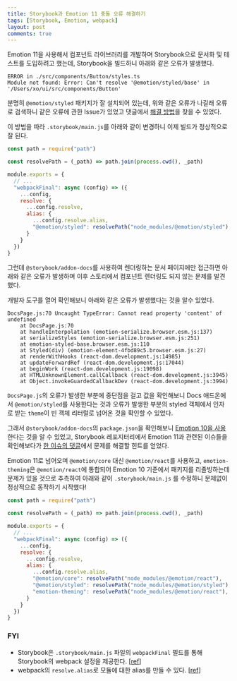 ```yaml
---
title: Storybook과 Emotion 11 충돌 오류 해결하기
tags: [Storybook, Emotion, webpack]
layout: post
comments: true
---
```


Emotion 11을 사용해서 컴포넌트 라이브러리를 개발하며 Storybook으로 문서화 및 테스트를 도입하려고 했는데, Storybook을 빌드하니 아래와 같은 오류가 발생했다.

```
ERROR in ./src/components/Button/styles.ts
Module not found: Error: Can't resolve '@emotion/styled/base' in '/Users/xo/ui/src/components/Button'
```

분명히 `@emotion/styled` 패키지가 잘 설치되어 있는데, 위와 같은 오류가 나길래 오류로 검색하니 같은 오류에 관한 Issue가 있었고 댓글에서 [해결 방법](https://github.com/storybookjs/storybook/issues/13277#issuecomment-751733550)을 찾을 수 있었다.

이 방법을 따라 `.storybook/main.js`를 아래와 같이 변경하니 이제 빌드가 정상적으로 잘 된다.
```js
const path = require("path")

const resolvePath = (_path) => path.join(process.cwd(), _path)

module.exports = {
  // ...
  "webpackFinal": async (config) => ({
    ...config,
    resolve: {
      ...config.resolve,
      alias: {
        ...config.resolve.alias,
        "@emotion/styled": resolvePath("node_modules/@emotion/styled"),
      }
    }
  })
}
```

그런데 `@storybook/addon-docs`를 사용하여 렌더링하는 문서 페이지에만 접근하면 아래와 같은 오류가 발생하며 이후 스토리에서 컴포넌트 렌더링도 되지 않는 문제를 발견했다.

개발자 도구를 열어 확인해보니 아래와 같은 오류가 발생했다는 것을 알수 있었다.

```
DocsPage.js:70 Uncaught TypeError: Cannot read property 'content' of undefined
    at DocsPage.js:70
    at handleInterpolation (emotion-serialize.browser.esm.js:137)
    at serializeStyles (emotion-serialize.browser.esm.js:251)
    at emotion-styled-base.browser.esm.js:110
    at Styled(div) (emotion-element-4fbd89c5.browser.esm.js:27)
    at renderWithHooks (react-dom.development.js:14985)
    at updateForwardRef (react-dom.development.js:17044)
    at beginWork (react-dom.development.js:19098)
    at HTMLUnknownElement.callCallback (react-dom.development.js:3945)
    at Object.invokeGuardedCallbackDev (react-dom.development.js:3994)
```

`DocsPage.js`의 오류가 발생한 부분에 중단점을 걸고 값을 확인해보니 Docs 애드온에서 `@emotion/styled`를 사용한다는 것과 오류가 발생한 부분의 styled 객체에서 인자로 받는 `theme`이 빈 객체 리터럴로 넘어온 것을 확인할 수 있었다.

그래서 `@storybook/addon-docs`의 `package.json`을 확인해보니 [Emotion 10을 사용](https://github.com/storybookjs/storybook/blob/0566481a66eb724e2496347ea3acf9171271cf86/addons/docs/package.json#L85)한다는 것을 알 수 있었고, Storybook 레포지터리에서 Emotion 11과 관련된 이슈들을 확인해보다가 [한 이슈의 댓글](https://github.com/storybookjs/storybook/issues/13145#issuecomment-729253408)에서 문제를 해결할 힌트를 얻었다.

Emotion 11로 넘어오며 `@emotion/core` 대신 `@emotion/react`를 사용하고, `emotion-theming`은 `@emotion/react`에 통합되어 Emotion 10 기준에서 패키지를 리졸빙하는데 문제가 있을 것으로 추측하여 아래와 같이 `.storybook/main.js` 를 수정하니 문제없이 정상적으로 동작하기 시작했다!

```js
const path = require("path")

const resolvePath = (_path) => path.join(process.cwd(), _path)

module.exports = {
  // ...
  "webpackFinal": async (config) => ({
    ...config,
    resolve: {
      ...config.resolve,
      alias: {
        ...config.resolve.alias,
        "@emotion/core": resolvePath("node_modules/@emotion/react"),
        "@emotion/styled": resolvePath("node_modules/@emotion/styled"),
        "emotion-theming": resolvePath("node_modules/@emotion/react"),
      }
    }
  })
}
```
### FYI

- Storybook은 `.storybook/main.js` 파일의 `webpackFinal` 필드를 통해 Storybook의 webpack 설정을 제공한다. \[[ref](https://storybook.js.org/docs/react/configure/webpack)]
- webpack의 `resolve.alias`로 모듈에 대한 alias를 만들 수 있다. \[[ref](https://webpack.js.org/configuration/resolve/#resolvealias)]